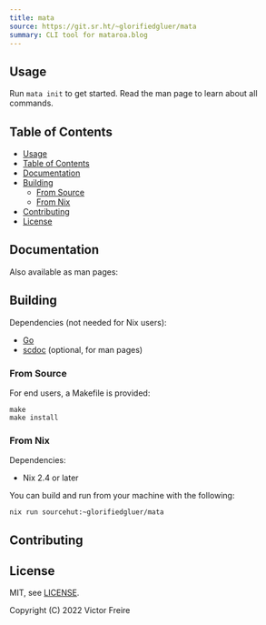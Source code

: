 ```yaml
---
title: mata
source: https://git.sr.ht/~glorifiedgluer/mata
summary: CLI tool for mataroa.blog
---
```

## Usage

Run `mata init` to get started. Read the man page to learn about all commands.

## Table of Contents

- [Usage](#usage)
- [Table of Contents](#table-of-contents)
- [Documentation](#documentation)
- [Building](#building)
  - [From Source](#from-source)
  - [From Nix](#from-nix)
- [Contributing](#contributing)
- [License](#license)

## Documentation

Also available as man pages:

<!-- TODO: write man pages with scdoc -->

## Building

Dependencies (not needed for Nix users):

- [Go][]
- [scdoc][] (optional, for man pages)

### From Source

For end users, a Makefile is provided:

```
make
make install
```

### From Nix

Dependencies:

- Nix 2.4 or later

You can build and run from your machine with the following:

```
nix run sourcehut:~glorifiedgluer/mata
```

## Contributing

<!-- TODO: add contributing section -->

## License

MIT, see [LICENSE](https://git.sr.ht/~glorifiedgluer/mata/tree/master/LICENSE).

Copyright (C) 2022 Victor Freire

[scdoc]: https://git.sr.ht/~sircmpwn/scdoc
[go]: https://go.dev
